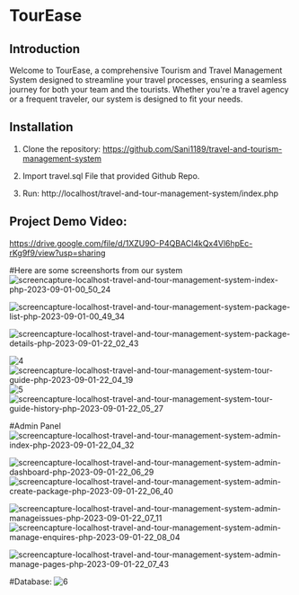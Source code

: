 # TourEase

## Introduction
Welcome to TourEase, a comprehensive Tourism and Travel Management System designed to streamline your travel processes, ensuring a seamless journey for both your team and the tourists. Whether you're a travel agency or a frequent traveler, our system is designed to fit your needs.

## Installation
1. Clone the repository:
https://github.com/Sani1189/travel-and-tourism-management-system

2. Import travel.sql File that provided Github Repo.
3. Run: http://localhost/travel-and-tour-management-system/index.php

## Project Demo Video:
https://drive.google.com/file/d/1XZU9O-P4QBACl4kQx4Vl6hpEc-rKg9f9/view?usp=sharing




#Here are some screenshorts from our system
![screencapture-localhost-travel-and-tour-management-system-index-php-2023-09-01-00_50_24](https://github.com/Sani1189/travel-and-tourism-management-system/assets/94776268/cd589216-4b5d-4189-9880-bce3623e7250)

![screencapture-localhost-travel-and-tour-management-system-package-list-php-2023-09-01-00_49_34](https://github.com/Sani1189/travel-and-tourism-management-system/assets/94776268/d2098dc3-4c49-4e64-ba1f-4353ef1b0f2c)

![screencapture-localhost-travel-and-tour-management-system-package-details-php-2023-09-01-22_02_43](https://github.com/Sani1189/travel-and-tourism-management-system/assets/94776268/2eb7297a-822b-43f1-a924-b7254501ce20)

![4](https://github.com/Sani1189/travel-and-tourism-management-system/assets/94776268/906099b2-8945-43cd-b940-62d0ada2048d)
![screencapture-localhost-travel-and-tour-management-system-tour-guide-php-2023-09-01-22_04_19](https://github.com/Sani1189/travel-and-tourism-management-system/assets/94776268/22729c7f-f422-41d5-af16-6e11a548369e)
![5](https://github.com/Sani1189/travel-and-tourism-management-system/assets/94776268/93606144-fe66-40ca-9fa3-e172b60e9862)
![screencapture-localhost-travel-and-tour-management-system-tour-guide-history-php-2023-09-01-22_05_27](https://github.com/Sani1189/travel-and-tourism-management-system/assets/94776268/26dfd301-4f3d-4081-a039-7e8b22ec7b60)

#Admin Panel
![screencapture-localhost-travel-and-tour-management-system-admin-index-php-2023-09-01-22_04_32](https://github.com/Sani1189/travel-and-tourism-management-system/assets/94776268/67851f95-6f05-4c86-b9af-11798e7afd38)

![screencapture-localhost-travel-and-tour-management-system-admin-dashboard-php-2023-09-01-22_06_29](https://github.com/Sani1189/travel-and-tourism-management-system/assets/94776268/f1c1b1e5-4bf0-4f87-a5cb-7774d46e8584)
![screencapture-localhost-travel-and-tour-management-system-admin-create-package-php-2023-09-01-22_06_40](https://github.com/Sani1189/travel-and-tourism-management-system/assets/94776268/c850178a-22ed-4fff-9e4d-4f7f1300b4c2)

![screencapture-localhost-travel-and-tour-management-system-admin-manageissues-php-2023-09-01-22_07_11](https://github.com/Sani1189/travel-and-tourism-management-system/assets/94776268/4917b703-c2fd-43c1-b3cd-d92186134362)
![screencapture-localhost-travel-and-tour-management-system-admin-manage-enquires-php-2023-09-01-22_08_04](https://github.com/Sani1189/travel-and-tourism-management-system/assets/94776268/82006201-08d3-4553-8d4c-cc987ed81d8b)

![screencapture-localhost-travel-and-tour-management-system-admin-manage-pages-php-2023-09-01-22_07_43](https://github.com/Sani1189/travel-and-tourism-management-system/assets/94776268/5243cfd1-f629-49bd-a5a0-03a5332c50a8)

#Database: 
![6](https://github.com/Sani1189/travel-and-tourism-management-system/assets/94776268/084247d4-69f3-4ab0-be4c-d953ca944e25)
















